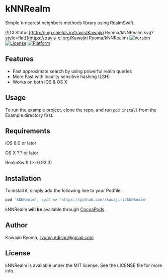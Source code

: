 # kNNRealm
Simple k-nearest neighbors methods library using RealmSwift.

[![CI Status](http://img.shields.io/travis/Kawajiri Ryoma/kNNRealm.svg?style=flat)](https://travis-ci.org/Kawajiri Ryoma/kNNRealm)
[![Version](https://img.shields.io/cocoapods/v/kNNRealm.svg?style=flat)](http://cocoapods.org/pods/kNNRealm)
[![License](https://img.shields.io/cocoapods/l/kNNRealm.svg?style=flat)](http://cocoapods.org/pods/kNNRealm)
[![Platform](https://img.shields.io/cocoapods/p/kNNRealm.svg?style=flat)](http://cocoapods.org/pods/kNNRealm)

## Features
  
  - Fast approximate search by using powerful realm queries
  - More Fast with locality sensitive hashing (LSH)
  - Works on both iOS & OS X

## Usage

To run the example project, clone the repo, and run `pod install` from the Example directory first.

## Requirements

iOS 8.0 or lator

OS X ?.? or lator

RealmSwift (>=0.92.3)

## Installation

To install it, simply add the following line to your Podfile:

```ruby
pod 'kNNRealm', :git => 'https://github.com/rkawajiri/kNNRealm'
```

kNNRealm **will be** available through [CocoaPods](http://cocoapods.org).

## Author

Kawajiri Ryoma, ryoma.edison@gmail.com

## License

kNNRealm is available under the MIT license. See the LICENSE file for more info.
